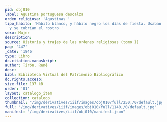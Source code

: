 ```yaml
---
pid: obj010
label: Agustina portuguesa descalza
orden_religiosa: 'Agustinas '
tipo_habito: 'Hábito blanco, y hábito negro los días de fiesta. Usaban alpargatas
  y se cubrían el rostro '
sexo: Mujer
description:
source: Historia y trajes de las ordenes religiosas (tomo I)
pag: '447'
_date: '1846'
type: Libro
dc.citation.manuskript:
author: Tirón, René
desc:
bibl: Biblioteca Virtual del Patrimonio Bibliográfico
dc.rights.acceso:
size.file: 137 kB
order: '01'
layout: catalogo_item
collection: catalogo
thumbnail: "/img/derivatives/iiif/images/obj010/full/250,/0/default.jpg"
full: "/img/derivatives/iiif/images/obj010/full/1140,/0/default.jpg"
manifest: "/img/derivatives/iiif/obj010/manifest.json"
---
```

